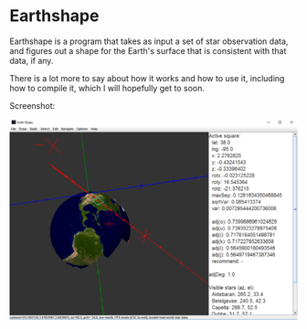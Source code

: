 # Earthshape

Earthshape is a program that takes as input a set of star
observation data, and figures out a shape for the Earth's
surface that is consistent with that data, if any.

There is a lot more to say about how it works and how to
use it, including how to compile it, which I will hopefully
get to soon.

Screenshot:

![Screenshot](doc/screenshot.png)

